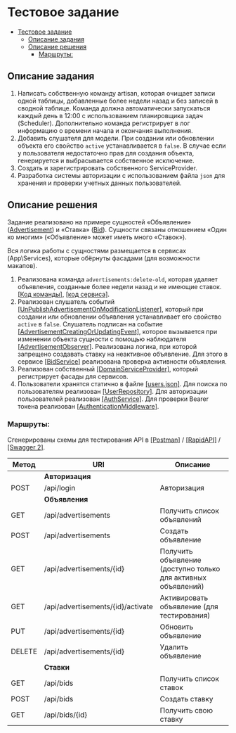 # Тестовое задание

<!-- TOC -->
* [Тестовое задание](#тестовое-задание)
  * [Описание задания](#описание-задания)
  * [Описание решения](#описание-решения)
    * [Маршруты:](#маршруты)
<!-- TOC -->

## Описание задания

1. Написать собственную команду artisan, которая очищает записи одной таблицы, добавленные более недели назад и без
   записей в сводной таблице. Команда должна автоматически запускаться каждый день в 12:00 с использованием планировщика
   задач (Scheduler). Дополнительно команда регистрирует в лог информацию о времени начала и окончания выполнения.
2. Добавить слушателя для модели. При создании или обновлении объекта его свойство `active` устанавливается в `false`. В
   случае если у пользователя недостаточно прав для создания объекта, генерируется и выбрасывается собственное
   исключение.
3. Создать и зарегистрировать собственного ServiceProvider.
4. Разработка системы авторизации с использованием файла `json` для хранения и проверки учетных данных пользователей.

## Описание решения

Задание реализовано на примере сущностей «Объявление» ([Advertisement](app/Models/Advertisement.php)) и
«Ставка» ([Bid](app/Models/Bid.php)). Сущности связаны отношением «Один ко многим» («Объявление» может иметь много
«Ставок»).

Вся логика работы с сущностями размещается в сервисах (App\Services), которые обёрнуты фасадами (для возможности
макапов).

1. Реализована команда `advertisements:delete-old`, которая удаляет объявления, созданные более недели назад и не
   имеющие ставок.
   [\[Код команды\]](app/Console/Commands/AdvertisementsDeleteOldCommand.php), [\[код сервиса\]](app/Services/AdvertisementCleanerService.php).
2. Реализован слушатель
   событий [\[UnPublishAdvertisementOnModificationListener\]](app/Listeners/UnPublishAdvertisementOnModificationListener.php),
   который при создании или обновлении объявления устанавливает его свойство `active` в `false`.
   Слушатель подписан на
   событие [\[AdvertisementCreatingOrUpdatingEvent\]](app/Events/AdvertisementCreatingOrUpdatingEvent.php), которое
   вызывается при изменении объекта сущности с помощью
   наблюдателя [\[AdvertisementObserver\]](app/Observers/AdvertisementObserver.php).
   Реализована логика, при которой запрещено создавать ставку на неактивное объявление. Для этого в
   сервисе [\[BidService\]](app/Services/BidService.php) реализована проверка активности объявления.
3. Реализован собственный [\[DomainServiceProvider\]](app/Providers/DomainServiceProvider.php), который регистрирует
   фасады для сервисов.
4. Пользователи хранятся статично в файле [\[users.json\]](users.json). Для поиска по пользователям
   реализован [\[UserRepository\]](app/Repositories/UserRepository.php).
   Для авторизации пользователей реализован [\[AuthService\]](app/Services/AuthService.php). Для проверки Bearer токена
   реализован [\[AuthenticationMiddleware\]](app/Http/Middleware/AuthenticationMiddleware.php).

### Маршруты:

Сгенерированы схемы для тестирования API в
[\[Postman\]](api.postman.json) / [\[RapidAPI\]](api.paw) / [\[Swagger 2\]](api.swagger2.json).

| Метод  | URI                               | Описание                                                      |
|--------|-----------------------------------|---------------------------------------------------------------|
|        | **Авторизация**                   |                                                               |
| POST   | /api/login                        | Авторизация                                                   |
|        | **Объявления**                    |                                                               |
| GET    | /api/advertisements               | Получить список объявлений                                    |
| POST   | /api/advertisements               | Создать объявление                                            |
| GET    | /api/advertisements/{id}          | Получить объявление (доступно только для активных объявлений) |
| GET    | /api/advertisements/{id}/activate | Активировать объявление (для тестирования)                    |
| PUT    | /api/advertisements/{id}          | Обновить объявление                                           |
| DELETE | /api/advertisements/{id}          | Удалить объявление                                            |
|        | **Ставки**                        |                                                               |
| GET    | /api/bids                         | Получить список ставок                                        |
| POST   | /api/bids                         | Создать ставку                                                |
| GET    | /api/bids/{id}                    | Получить свою ставку                                          |
